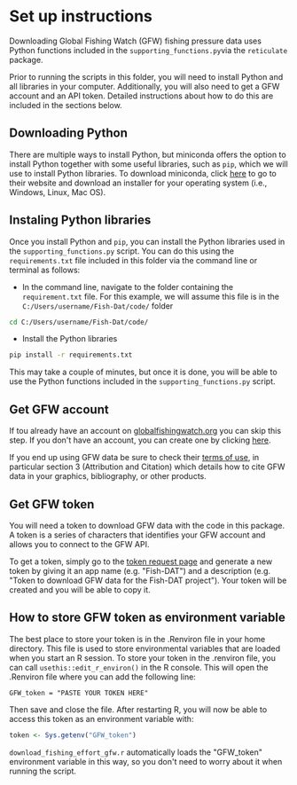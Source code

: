 # Set up instructions

Downloading Global Fishing Watch (GFW) fishing pressure data uses Python functions included in the `supporting_functions.py`via the `reticulate` package.  
  
Prior to running the scripts in this folder, you will need to install Python and all libraries in your computer. Additionally, you will also need to get a GFW account and an API token. Detailed instructions about how to do this are included in the sections below.  
  
## Downloading Python

There are multiple ways to install Python, but miniconda offers the option to install Python together with some useful libraries, such as `pip`, which we will use to install Python libraries. To download miniconda, click [here](https://docs.anaconda.com/free/miniconda/index.html) to go to their website and download an installer for your operating system (i.e., Windows, Linux, Mac OS).
  
## Instaling Python libraries

Once you install Python and `pip`, you can install the Python libraries used in the `supporting_functions.py` script. You can do this using the `requirements.txt` file included in this folder via the command line or terminal as follows:

- In the command line, navigate to the folder containing the `requirement.txt` file. For this example, we will assume this file is in the `C:/Users/username/Fish-Dat/code/` folder
  
```bash
cd C:/Users/username/Fish-Dat/code/
```
  
- Install the Python libraries  
  
```bash
pip install -r requirements.txt
```

This may take a couple of minutes, but once it is done, you will be able to use the Python functions included in the `supporting_functions.py` script.
  
## Get GFW account

If tou already have an account on [globalfishingwatch.org](https://globalfishingwatch.org) you can skip this step. If you don't have an account, you can create one by clicking [here](https://gateway.api.globalfishingwatch.org/v2/auth/registration).

If you end up using GFW data be sure to check their [terms of use](https://globalfishingwatch.org/our-apis/documentation#terms-of-use), in particular section 3 (Attribution and Citation)
which details how to cite GFW data in your graphics, bibliography, or other products.

## Get GFW token

You will need a token to download GFW data with the code in this package. A token is
a series of characters that identifies your GFW account and allows you to connect to the
GFW API.

To get a token, simply go to the [token request page](https://globalfishingwatch.org/our-apis/tokens)
and generate a new token by giving it an app name (e.g. "Fish-DAT") and a description (e.g. "Token to download GFW data for the Fish-DAT project"). Your token will be created and you will be able to
copy it.

## How to store GFW token as environment variable

The best place to store your token is in the .Renviron file in your home directory. This file is used to store environmental variables that are loaded when you start an R session. To store your token in the .renviron file, you can call `usethis::edit_r_environ()` in the R console. This will open the .Renviron file where you can add the following line:

```
GFW_token = "PASTE YOUR TOKEN HERE"
```

Then save and close the file. After restarting R, you will now be able to access this token as an environment variable with:

```r
token <- Sys.getenv("GFW_token")
```

`download_fishing_effort_gfw.r` automatically loads the "GFW_token" environment variable
in this way, so you don't need to worry about it when running the script.
